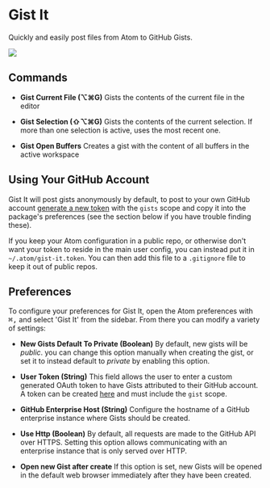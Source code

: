 # Gist It

Quickly and easily post files from Atom to GitHub Gists.

![](https://raw.github.com/rpowelll/gist-it/master/media/screencast.gif)

## Commands

- **Gist Current File (⌥⌘G)** Gists the contents of the current file in the editor

- **Gist Selection (⇧⌥⌘G)** Gists the contents of the current selection. If more
  than one selection is active, uses the most recent one.

- **Gist Open Buffers** Creates a gist with the content of all buffers in the active
  workspace

## Using Your GitHub Account

Gist It will post gists anonymously by default, to post to your own GitHub
account [generate a new token](https://github.com/settings/tokens/new) with the
`gists` scope and copy it into the package's preferences (see the section below
if you have trouble finding these).

If you keep your Atom configuration in a public repo, or otherwise don't want
your token to reside in the main user config, you can instead put it in
`~/.atom/gist-it.token`. You can then add this file to a `.gitignore` file to
keep it out of public repos.

## Preferences

To configure your preferences for Gist It, open the Atom preferences with
<kbd>⌘,</kbd> and select 'Gist It' from the sidebar. From there
you can modify a variety of settings:

- **New Gists Default To Private (Boolean)** By default, new gists will be
  _public_. you can change this option manually when creating the gist, or
  set it to instead default to _private_ by enabling this option.

- **User Token (String)** This field allows the user to enter a custom generated
  OAuth token to have Gists attributed to their GitHub account. A token can be
  created [here](https://github.com/settings/tokens/new) and must include the
  `gist` scope.

- **GitHub Enterprise Host (String)** Configure the hostname of a GitHub enterprise
  instance where Gists should be created.

- **Use Http (Boolean)** By default, all requests are made to the GitHub API over HTTPS.
  Setting this option allows communicating with an enterprise instance that is only
  served over HTTP.

- **Open new Gist after create** If this option is set, new Gists will be opened
in the default web browser immediately after they have been created.
